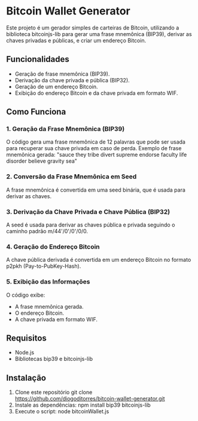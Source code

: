 # Bitcoin Wallet Generator
Este projeto é um gerador simples de carteiras de Bitcoin, utilizando a biblioteca bitcoinjs-lib para gerar uma frase mnemônica (BIP39), derivar as chaves privadas e públicas, e criar um endereço Bitcoin.

## Funcionalidades
- Geração de frase mnemônica (BIP39).
- Derivação da chave privada e pública (BIP32).
- Geração de um endereço Bitcoin.
- Exibição do endereço Bitcoin e da chave privada em formato WIF.

## Como Funciona
### 1. Geração da Frase Mnemônica (BIP39)
O código gera uma frase mnemônica de 12 palavras que pode ser usada para recuperar sua chave privada em caso de perda.
Exemplo de frase mnemônica gerada:
"sauce they tribe divert supreme endorse faculty life disorder believe gravity sea"

### 2. Conversão da Frase Mnemônica em Seed
A frase mnemônica é convertida em uma seed binária, que é usada para derivar as chaves.

### 3. Derivação da Chave Privada e Chave Pública (BIP32)
A seed é usada para derivar as chaves pública e privada seguindo o caminho padrão m/44'/0'/0'/0/0.

### 4. Geração do Endereço Bitcoin
A chave pública derivada é convertida em um endereço Bitcoin no formato p2pkh (Pay-to-PubKey-Hash).

### 5. Exibição das Informações
O código exibe:
- A frase mnemônica gerada.
- O endereço Bitcoin.
- A chave privada em formato WIF.

## Requisitos
- Node.js
- Bibliotecas bip39 e bitcoinjs-lib

## Instalação
1. Clone este repositório
   git clone https://github.com/diogoditorres/bitcoin-wallet-generator.git
2. Instale as dependências:
   npm install bip39 bitcoinjs-lib
3. Execute o script:
   node bitcoinWallet.js
